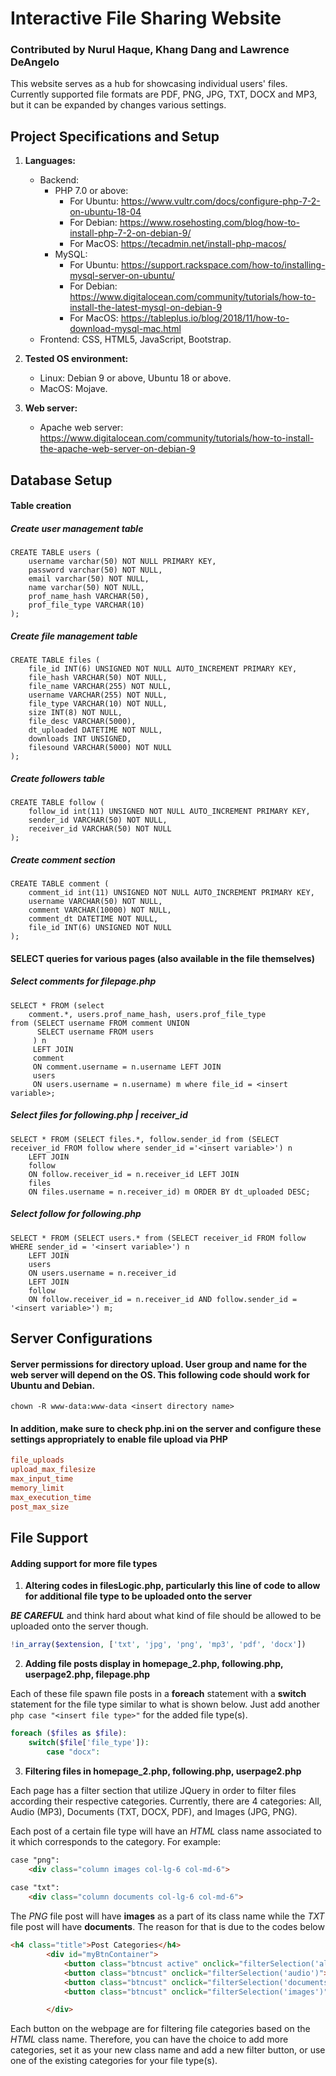 # Interactive File Sharing Website
### Contributed by Nurul Haque, Khang Dang and Lawrence DeAngelo

This website serves as a hub for showcasing individual users' files. Currently supported file formats are PDF, PNG, JPG, TXT, DOCX and MP3, but it can be expanded by changes various settings.

## Project Specifications and Setup
1. **Languages:** 
   - Backend: 
     - PHP 7.0 or above: 
       - For Ubuntu: https://www.vultr.com/docs/configure-php-7-2-on-ubuntu-18-04
       - For Debian: https://www.rosehosting.com/blog/how-to-install-php-7-2-on-debian-9/
       - For MacOS:  https://tecadmin.net/install-php-macos/
     - MySQL:
       - For Ubuntu: https://support.rackspace.com/how-to/installing-mysql-server-on-ubuntu/
       - For Debian: https://www.digitalocean.com/community/tutorials/how-to-install-the-latest-mysql-on-debian-9
       - For MacOS:  https://tableplus.io/blog/2018/11/how-to-download-mysql-mac.html  
   - Frontend: CSS, HTML5, JavaScript, Bootstrap.
   
2. **Tested OS environment:**
   - Linux: Debian 9 or above, Ubuntu 18 or above.
   - MacOS: Mojave.
   
3. **Web server:**
   - Apache web server: https://www.digitalocean.com/community/tutorials/how-to-install-the-apache-web-server-on-debian-9   
   
   
## Database Setup
#### Table creation
##### Create user management table
```mysql
CREATE TABLE users (
	username varchar(50) NOT NULL PRIMARY KEY,
	password varchar(50) NOT NULL,
	email varchar(50) NOT NULL,
	name varchar(50) NOT NULL,
	prof_name_hash VARCHAR(50), 
	prof_file_type VARCHAR(10)
);
```

##### Create file management table
```mysql
CREATE TABLE files (
	file_id INT(6) UNSIGNED NOT NULL AUTO_INCREMENT PRIMARY KEY,
	file_hash VARCHAR(50) NOT NULL,
	file_name VARCHAR(255) NOT NULL,
	username VARCHAR(255) NOT NULL,
	file_type VARCHAR(10) NOT NULL,
	size INT(8) NOT NULL,
	file_desc VARCHAR(5000),
	dt_uploaded DATETIME NOT NULL,
	downloads INT UNSIGNED,
	filesound VARCHAR(5000) NOT NULL
);
```

##### Create followers table
```mysql
CREATE TABLE follow (
	follow_id int(11) UNSIGNED NOT NULL AUTO_INCREMENT PRIMARY KEY,
	sender_id VARCHAR(50) NOT NULL,
	receiver_id VARCHAR(50) NOT NULL
);
```

##### Create comment section
```mysql
CREATE TABLE comment (
	comment_id int(11) UNSIGNED NOT NULL AUTO_INCREMENT PRIMARY KEY,
	username VARCHAR(50) NOT NULL,
	comment VARCHAR(10000) NOT NULL,
	comment_dt DATETIME NOT NULL,
	file_id INT(6) UNSIGNED NOT NULL
);
```

#### SELECT queries for various pages (also available in the file themselves)
##### Select comments for filepage.php
```mysql
SELECT * FROM (select 
    comment.*, users.prof_name_hash, users.prof_file_type
from (SELECT username FROM comment UNION 
      SELECT username FROM users
     ) n 
     LEFT JOIN
     comment
     ON comment.username = n.username LEFT JOIN
     users
     ON users.username = n.username) m where file_id = <insert variable>;
```

##### Select files for following.php | receiver_id
```mysql
SELECT * FROM (SELECT files.*, follow.sender_id from (SELECT receiver_id FROM follow where sender_id ='<insert variable>') n 
	LEFT JOIN 
	follow 
	ON follow.receiver_id = n.receiver_id LEFT JOIN
	files
	ON files.username = n.receiver_id) m ORDER BY dt_uploaded DESC;
```

##### Select follow for following.php
```mysql
SELECT * FROM (SELECT users.* from (SELECT receiver_id FROM follow WHERE sender_id = '<insert variable>') n 
	LEFT JOIN
	users
	ON users.username = n.receiver_id
	LEFT JOIN
	follow
	ON follow.receiver_id = n.receiver_id AND follow.sender_id = '<insert variable>') m;
```


## Server Configurations
#### Server permissions for directory upload. User group and name for the web server will depend on the OS. This following code should work for Ubuntu and Debian. 
```shell
chown -R www-data:www-data <insert directory name>
```

#### In addition, make sure to check php.ini on the server and configure these settings appropriately to enable file upload via PHP
```ini
file_uploads
upload_max_filesize
max_input_time
memory_limit
max_execution_time
post_max_size
```

## File Support
#### Adding support for more file types
1. **Altering codes in filesLogic.php, particularly this line of code to allow for additional file type to be uploaded onto the server**

**_BE CAREFUL_** and think hard about what kind of file should be allowed to be uploaded onto the server though.
```php
!in_array($extension, ['txt', 'jpg', 'png', 'mp3', 'pdf', 'docx'])
```

2. **Adding file posts display in homepage_2.php, following.php, userpage2.php, filepage.php**

Each of these file spawn file posts in a **foreach** statement with a **switch** statement for the file type similar to what is shown below. Just add another ```php case "<insert file type>"``` for the added file type(s).
```php
foreach ($files as $file):
	switch($file['file_type']):
		case "docx":
```

3. **Filtering files in homepage_2.php, following.php, userpage2.php**

Each page has a filter section that utilize JQuery in order to filter files according their respective categories. Currently, there are 4 categories: All, Audio (MP3), Documents (TXT, DOCX, PDF), and Images (JPG, PNG).

Each post of a certain file type will have an _HTML_ class name associated to it which corresponds to the category. For example:
```html
case "png":
	<div class="column images col-lg-6 col-md-6">
		
case "txt":
	<div class="column documents col-lg-6 col-md-6">
```
The _PNG_ file post will have **images** as a part of its class name while the _TXT_ file post will have **documents**. The reason for that is due to the codes below

```html
<h4 class="title">Post Categories</h4>
		<div id="myBtnContainer">
			<button class="btncust active" onclick="filterSelection('all')"> <p class="p1"><img src="img/bullet.png" alt=""> All</p></button> <br>
			<button class="btncust" onclick="filterSelection('audio')"><p class="p1"><img src="img/bullet.png" alt=""> Audio</p></button> <br>
			<button class="btncust" onclick="filterSelection('documents')"> <p class="p1"><img src="img/bullet.png" alt=""> Documents</p></button> <br>
			<button class="btncust" onclick="filterSelection('images')"> <p class="p1"><img src="img/bullet.png" alt=""> Images</p></button> <br>

		</div>
```
Each button on the webpage are for filtering file categories based on the _HTML_ class name. Therefore, you can have the choice to add more categories, set it as your new class name and add a new filter button, or use one of the existing categories for your file type(s). 
